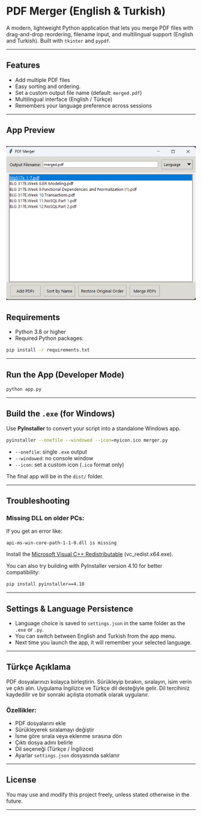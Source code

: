 # PDF Merger (English & Turkish)

A modern, lightweight Python application that lets you merge PDF files with drag-and-drop reordering, filename input, and multilingual support (English and Turkish). Built with `tkinter` and `pypdf`.

---

## Features

- Add multiple PDF files
- Easy sorting and ordering.
- Set a custom output file name (default: `merged.pdf`)
- Multilingual interface (English / Türkçe)
- Remembers your language preference across sessions
---

## App Preview

![PDF Merger Application Interface](preview.png)
---

## Requirements

- Python 3.8 or higher
- Required Python packages:

```bash
pip install -r requirements.txt
```
---

## Run the App (Developer Mode)

```bash
python app.py
```

---

## Build the `.exe` (for Windows)

Use **PyInstaller** to convert your script into a standalone Windows app.

```bash
pyinstaller --onefile --windowed --icon=myicon.ico merger.py
```

- `--onefile`: single `.exe` output
- `--windowed`: no console window
- `--icon`: set a custom icon (`.ico` format only)

The final app will be in the `dist/` folder.

---

## Troubleshooting

### Missing DLL on older PCs:
If you get an error like:
```
api-ms-win-core-path-1-1-0.dll is missing
```

Install the [Microsoft Visual C++ Redistributable](https://learn.microsoft.com/en-us/cpp/windows/latest-supported-vc-redist) (vc_redist.x64.exe).

You can also try building with PyInstaller version 4.10 for better compatibility:
```bash
pip install pyinstaller==4.10
```
---

## Settings & Language Persistence

- Language choice is saved to `settings.json` in the same folder as the `.exe` or `.py`.
- You can switch between English and Turkish from the app menu.
- Next time you launch the app, it will remember your selected language.

---

## Türkçe Açıklama

PDF dosyalarınızı kolayca birleştirin. Sürükleyip bırakın, sıralayın, isim verin ve çıktı alın. Uygulama İngilizce ve Türkçe dil desteğiyle gelir. Dil tercihiniz kaydedilir ve bir sonraki açılışta otomatik olarak uygulanır.

### Özellikler:

- PDF dosyalarını ekle
- Sürükleyerek sıralamayı değiştir
- İsme göre sırala veya eklenme sırasına dön
- Çıktı dosya adını belirle
- Dil seçeneği (Türkçe / İngilizce)
- Ayarlar `settings.json` dosyasında saklanır

---

## License

You may use and modify this project freely, unless stated otherwise in the future.

---